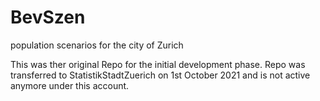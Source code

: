 # BevSzen
population scenarios for the city of Zurich

This was ther original Repo for the initial development phase. Repo was transferred to StatistikStadtZuerich on 1st October 2021 and is not active anymore under this account.
